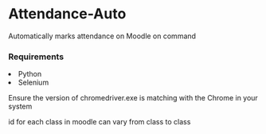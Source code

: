 # Attendance-Auto
Automatically marks attendance on Moodle on command

<h3>Requirements</h3>
<li>Python </li>
<li> Selenium</li>

<p>Ensure the version of chromedriver.exe is matching with the Chrome in your system</p>
<p>id for each class in moodle can vary from class to class</p>
